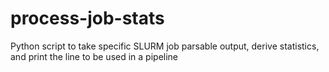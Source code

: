 # process-job-stats
Python script to take specific SLURM job parsable output, derive statistics, and print the line to be used in a pipeline
